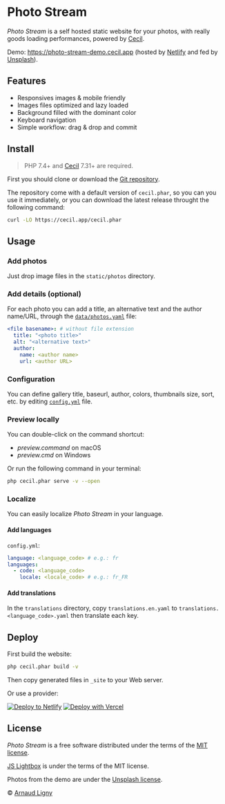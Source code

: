 # Photo Stream

_Photo Stream_ is a self hosted static website for your photos, with really goods loading performances, powered by [Cecil](https://cecil.app).

Demo: <https://photo-stream-demo.cecil.app> (hosted by [Netlify](https://www.netlify.com) and fed by [Unsplash](https://unsplash.com)).

## Features

- Responsives images & mobile friendly
- Images files optimized and lazy loaded
- Background filled with the dominant color
- Keyboard navigation
- Simple workflow: drag & drop and commit

## Install

> PHP 7.4+ and [Cecil](https://cecil.app/download/) 7.31+ are required.

First you should clone or download the [Git repository](https://github.com/Cecilapp/photo-stream.git).

The repository come with a default version of `cecil.phar`, so you can you use it immediately, or you can download the latest release throught the following command:

```bash
curl -LO https://cecil.app/cecil.phar
```

## Usage

### Add photos

Just drop image files in the `static/photos` directory.

### Add details (optional)

For each photo you can add a title, an alternative text and the author name/URL, through the [`data/photos.yaml`](data/photos.yaml) file:

```yaml
<file basename>: # without file extension
  title: "<photo title>"
  alt: "<alternative text>"
  author:
    name: <author name>
    url: <author URL>
```

### Configuration

You can define gallery title, baseurl, author, colors, thumbnails size, sort, etc. by editing [`config.yml`](config.yml) file.

### Preview locally

You can double-click on the command shortcut:

- _preview.command_ on macOS
- _preview.cmd_ on Windows

Or run the following command in your terminal:

```bash
php cecil.phar serve -v --open
```

### Localize

You can easily localize _Photo Stream_ in your language.

#### Add languages

`config.yml`:

```yaml
language: <language_code> # e.g.: fr
languages:
  - code: <language_code>
    locale: <locale_code> # e.g.: fr_FR
```

#### Add translations

In the `translations` directory, copy `translations.en.yaml` to `translations.<language_code>.yaml` then translate each key.

## Deploy

First build the website:

```bash
php cecil.phar build -v
```

Then copy generated files in `_site` to your Web server.

Or use a provider:

[![Deploy to Netlify](https://www.netlify.com/img/deploy/button.svg)](https://app.netlify.com/start/deploy?repository=https://github.com/Cecilapp/photo-stream) [![Deploy with Vercel](https://vercel.com/button)](https://vercel.com/new/clone?repository-url=https%3A%2F%2Fgithub.com%2FCecilapp%2Fphoto-stream&project-name=photo-stream&repository-name=photo-stream&demo-title=Photo%20Stream&demo-description=Super%20simple%20self%20hosted%20photo%20stream%2C%20powered%20by%20Cecil.&demo-url=https%3A%2F%2Fphoto-stream-demo.cecil.app&demo-image=https%3A%2F%2Fgithub.com%2FCecilapp%2Fphoto-stream.cecil.app%2Fraw%2Fmain%2Fassets%2Fpreview.png)

## License

_Photo Stream_ is a free software distributed under the terms of the [MIT license](LICENSE).

[JS Lightbox](https://fslightbox.com/) is under the terms of the MIT license.

Photos from the demo are under the [Unsplash license](https://unsplash.com/license).

© [Arnaud Ligny](https://arnaudligny.fr)
